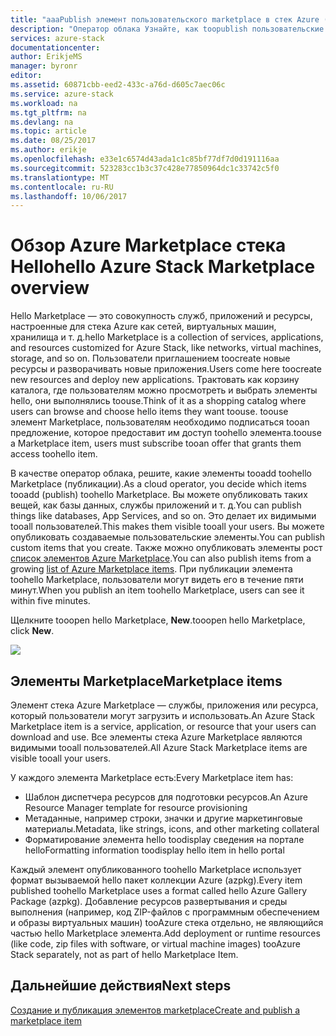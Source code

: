 ```yaml
---
title: "aaaPublish элемент пользовательского marketplace в стек Azure (оператор облака) | Документы Microsoft"
description: "Оператор облака Узнайте, как toopublish пользовательские marketplace элемента в стек Azure."
services: azure-stack
documentationcenter: 
author: ErikjeMS
manager: byronr
editor: 
ms.assetid: 60871cbb-eed2-433c-a76d-d605c7aec06c
ms.service: azure-stack
ms.workload: na
ms.tgt_pltfrm: na
ms.devlang: na
ms.topic: article
ms.date: 08/25/2017
ms.author: erikje
ms.openlocfilehash: e33e1c6574d43ada1c1c85bf77df7d0d191116aa
ms.sourcegitcommit: 523283cc1b3c37c428e77850964dc1c33742c5f0
ms.translationtype: MT
ms.contentlocale: ru-RU
ms.lasthandoff: 10/06/2017
---
```

# <a name="hello-azure-stack-marketplace-overview"></a><span data-ttu-id="5ae6e-103">Обзор Azure Marketplace стека Hello</span><span class="sxs-lookup"><span data-stu-id="5ae6e-103">hello Azure Stack Marketplace overview</span></span>
<span data-ttu-id="5ae6e-104">Hello Marketplace — это совокупность служб, приложений и ресурсы, настроенные для стека Azure как сетей, виртуальных машин, хранилища и т. д.</span><span class="sxs-lookup"><span data-stu-id="5ae6e-104">hello Marketplace is a collection of services, applications, and resources customized for Azure Stack, like networks, virtual machines, storage, and so on.</span></span> <span data-ttu-id="5ae6e-105">Пользователи приглашением toocreate новые ресурсы и разворачивать новые приложения.</span><span class="sxs-lookup"><span data-stu-id="5ae6e-105">Users come here toocreate new resources and deploy new applications.</span></span> <span data-ttu-id="5ae6e-106">Трактовать как корзину каталога, где пользователям можно просмотреть и выбрать элементы hello, они выполнялись toouse.</span><span class="sxs-lookup"><span data-stu-id="5ae6e-106">Think of it as a shopping catalog where users can browse and choose hello items they want toouse.</span></span> <span data-ttu-id="5ae6e-107">toouse элемент Marketplace, пользователям необходимо подписаться tooan предложение, которое предоставит им доступ toohello элемента.</span><span class="sxs-lookup"><span data-stu-id="5ae6e-107">toouse a Marketplace item, users must subscribe tooan offer that grants them access toohello item.</span></span>

<span data-ttu-id="5ae6e-108">В качестве оператор облака, решите, какие элементы tooadd toohello Marketplace (публикации).</span><span class="sxs-lookup"><span data-stu-id="5ae6e-108">As a cloud operator, you decide which items tooadd (publish) toohello Marketplace.</span></span> <span data-ttu-id="5ae6e-109">Вы можете опубликовать таких вещей, как базы данных, службы приложений и т. д.</span><span class="sxs-lookup"><span data-stu-id="5ae6e-109">You can publish things like databases, App Services, and so on.</span></span> <span data-ttu-id="5ae6e-110">Это делает их видимыми tooall пользователей.</span><span class="sxs-lookup"><span data-stu-id="5ae6e-110">This makes them visible tooall your users.</span></span> <span data-ttu-id="5ae6e-111">Вы можете опубликовать создаваемые пользовательские элементы.</span><span class="sxs-lookup"><span data-stu-id="5ae6e-111">You can publish custom items that you create.</span></span> <span data-ttu-id="5ae6e-112">Также можно опубликовать элементы рост [список элементов Azure Marketplace](azure-stack-marketplace-azure-items.md).</span><span class="sxs-lookup"><span data-stu-id="5ae6e-112">You can also publish items from a growing [list of Azure Marketplace items](azure-stack-marketplace-azure-items.md).</span></span> <span data-ttu-id="5ae6e-113">При публикации элемента toohello Marketplace, пользователи могут видеть его в течение пяти минут.</span><span class="sxs-lookup"><span data-stu-id="5ae6e-113">When you publish an item toohello Marketplace, users can see it within five minutes.</span></span>

<span data-ttu-id="5ae6e-114">Щелкните tooopen hello Marketplace, **New**.</span><span class="sxs-lookup"><span data-stu-id="5ae6e-114">tooopen hello Marketplace, click **New**.</span></span>

![](media/azure-stack-publish-custom-marketplace-item/image1.png)

## <a name="marketplace-items"></a><span data-ttu-id="5ae6e-115">Элементы Marketplace</span><span class="sxs-lookup"><span data-stu-id="5ae6e-115">Marketplace items</span></span>
<span data-ttu-id="5ae6e-116">Элемент стека Azure Marketplace — службы, приложения или ресурса, который пользователи могут загрузить и использовать.</span><span class="sxs-lookup"><span data-stu-id="5ae6e-116">An Azure Stack Marketplace item is a service, application, or resource that your users can download and use.</span></span> <span data-ttu-id="5ae6e-117">Все элементы стека Azure Marketplace являются видимыми tooall пользователей.</span><span class="sxs-lookup"><span data-stu-id="5ae6e-117">All Azure Stack Marketplace items are visible tooall your users.</span></span>

<span data-ttu-id="5ae6e-118">У каждого элемента Marketplace есть:</span><span class="sxs-lookup"><span data-stu-id="5ae6e-118">Every Marketplace item has:</span></span>

* <span data-ttu-id="5ae6e-119">Шаблон диспетчера ресурсов для подготовки ресурсов.</span><span class="sxs-lookup"><span data-stu-id="5ae6e-119">An Azure Resource Manager template for resource provisioning</span></span>
* <span data-ttu-id="5ae6e-120">Метаданные, например строки, значки и другие маркетинговые материалы.</span><span class="sxs-lookup"><span data-stu-id="5ae6e-120">Metadata, like strings, icons, and other marketing collateral</span></span>
* <span data-ttu-id="5ae6e-121">Форматирование элемента hello toodisplay сведения на портале hello</span><span class="sxs-lookup"><span data-stu-id="5ae6e-121">Formatting information toodisplay hello item in hello portal</span></span>

<span data-ttu-id="5ae6e-122">Каждый элемент опубликованного toohello Marketplace использует формат вызываемой hello пакет коллекции Azure (azpkg).</span><span class="sxs-lookup"><span data-stu-id="5ae6e-122">Every item published toohello Marketplace uses a format called hello Azure Gallery Package (azpkg).</span></span> <span data-ttu-id="5ae6e-123">Добавление ресурсов развертывания и среды выполнения (например, код ZIP-файлов с программным обеспечением и образы виртуальных машин) tooAzure стека отдельно, не являющийся частью hello Marketplace элемента.</span><span class="sxs-lookup"><span data-stu-id="5ae6e-123">Add deployment or runtime resources (like code, zip files with software, or virtual machine images) tooAzure Stack separately, not as part of hello Marketplace Item.</span></span> 

## <a name="next-steps"></a><span data-ttu-id="5ae6e-124">Дальнейшие действия</span><span class="sxs-lookup"><span data-stu-id="5ae6e-124">Next steps</span></span>
[<span data-ttu-id="5ae6e-125">Создание и публикация элементов marketplace</span><span class="sxs-lookup"><span data-stu-id="5ae6e-125">Create and publish a marketplace item</span></span>](azure-stack-create-and-publish-marketplace-item.md)

